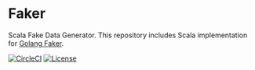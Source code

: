 # Faker

Scala Fake Data Generator. This repository includes Scala implementation for [Golang Faker](https://github.com/bxcodec/faker).

[![CircleCI](https://circleci.com/gh/stevenchen3/faker.svg?style=svg&circle-token=5b052a25002cef7da5a72d5189c953b9ae1c5358)](https://circleci.com/gh/stevenchen3/faker)
[![License](https://img.shields.io/github/license/mashape/apistatus.svg)](https://github.com/stevenchen3/faker/blob/master/LICENSE)
